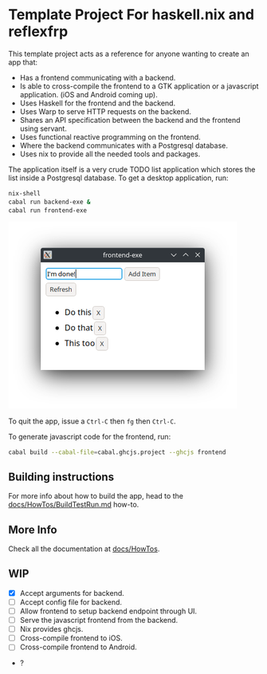# Template Project For haskell.nix and reflexfrp

This template project acts as a reference for anyone wanting to create
an app that:

- Has a frontend communicating with a backend.
- Is able to cross-compile the frontend to a GTK application or a
  javascript application. (iOS and Android coming up).
- Uses Haskell for the frontend and the backend.
- Uses Warp to serve HTTP requests on the backend.
- Shares an API specification between the backend and the frontend
  using servant.
- Uses functional reactive programming on the frontend.
- Where the backend communicates with a Postgresql database.
- Uses nix to provide all the needed tools and packages.
  
The application itself is a very crude TODO list application which
stores the list inside a Postgresql database. To get a desktop
application, run:

```bash
nix-shell
cabal run backend-exe &
cabal run frontend-exe
```

![Application with a few TODO items](docs/pics/MainApp.png)

To quit the app, issue a `Ctrl-C` then `fg` then `Ctrl-C`.

To generate javascript code for the frontend, run:

```bash
cabal build --cabal-file=cabal.ghcjs.project --ghcjs frontend
```

## Building instructions

For more info about how to build the app, head to the
[docs/HowTos/BuildTestRun.md](docs/HowTos/BuildTestRun.md) how-to.

## More Info

Check all the documentation at [docs/HowTos](docs/HowTos).

## WIP

- [x] Accept arguments for backend.
- [ ] Accept config file for backend.
- [ ] Allow frontend to setup backend endpoint through UI.
- [ ] Serve the javascript frontend from the backend.
- [ ] Nix provides ghcjs.
- [ ] Cross-compile frontend to iOS.
- [ ] Cross-compile frontend to Android.
- ?
